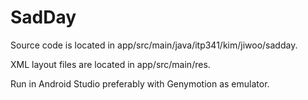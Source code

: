 # SadDay

Source code is located in app/src/main/java/itp341/kim/jiwoo/sadday.

XML layout files are located in app/src/main/res.

Run in Android Studio preferably with Genymotion as emulator.
